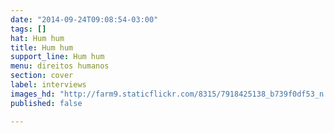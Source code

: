 ```yaml
---
date: "2014-09-24T09:08:54-03:00"
tags: []
hat: Hum hum
title: Hum hum
support_line: Hum hum
menu: direitos humanos
section: cover
label: interviews
images_hd: "http://farm9.staticflickr.com/8315/7918425138_b739f0df53_n.jpg"
published: false

---
```

<p><img alt="" src="http://farm9.staticflickr.com/8461/7918425364_fe6753aa75_n.jpg" /></p>
